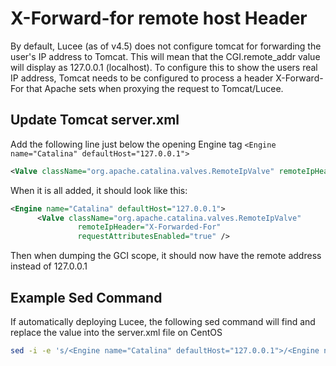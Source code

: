 # X-Forward-for remote host Header

By default, Lucee \(as of v4.5\) does not configure tomcat for forwarding the user's IP address to Tomcat. This will mean that the CGI.remote\_addr value will display as 127.0.0.1 \(localhost\). To configure this to show the users real IP address, Tomcat needs to be configured to process a header X-Forward-For that Apache sets when proxying the request to Tomcat/Lucee.

## Update Tomcat server.xml

Add the following line just below the opening Engine tag `<Engine name="Catalina" defaultHost="127.0.0.1">`

```xml
<Valve className="org.apache.catalina.valves.RemoteIpValve" remoteIpHeader="X-Forwarded-For" requestAttributesEnabled="true" />
```

When it is all added, it should look like this:

```xml
<Engine name="Catalina" defaultHost="127.0.0.1">
      <Valve className="org.apache.catalina.valves.RemoteIpValve"
               remoteIpHeader="X-Forwarded-For"
               requestAttributesEnabled="true" />
```

Then when dumping the GCI scope, it should now have the remote address instead of 127.0.0.1

## Example Sed Command

If automatically deploying Lucee, the following sed command will find and replace the value into the server.xml file on CentOS

```bash
sed -i -e 's/<Engine name="Catalina" defaultHost="127.0.0.1">/<Engine name="Catalina" defaultHost="127.0.0.1"><Valve className="org.apache.catalina.valves.RemoteIpValve" remoteIpHeader="X-Forwarded-For" requestAttributesEnabled="true" ><\/Valve> /g' /opt/lucee/tomcat/conf/server.xml
```



